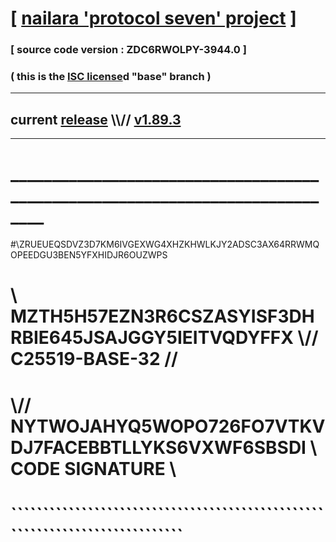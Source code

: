 
# [ [nailara 'protocol seven' project](http://nailara.network/) ]

### [ source code version : ZDC6RWOLPY-3944.0 ]

### ( this is the [ISC license](license)d "base" branch )
---
## current [release](https://github.com/nailara-technologies/protocol-7/releases) \\\\// [v1.89.3](https://github.com/nailara-technologies/protocol-7/releases/tag/v1.89.3)
---
# ______________________________________________________________________________
#\\ZRUEUEQSDVZ3D7KM6IVGEXWG4XHZKHWLKJY2ADSC3AX64RRWMQOPEEDGU3BEN5YFXHIDJR6OUZWPS
# \\ MZTH5H57EZN3R6CSZASYISF3DHRBIE645JSAJGGY5IEITVQDYFFX \\// C25519-BASE-32 //
#  \\// NYTWOJAHYQ5WOPO726FO7VTKVDJ7FACEBBTLLYKS6VXWF6SBSDI \\ CODE SIGNATURE \\
#   ````````````````````````````````````````````````````````````````````````````
